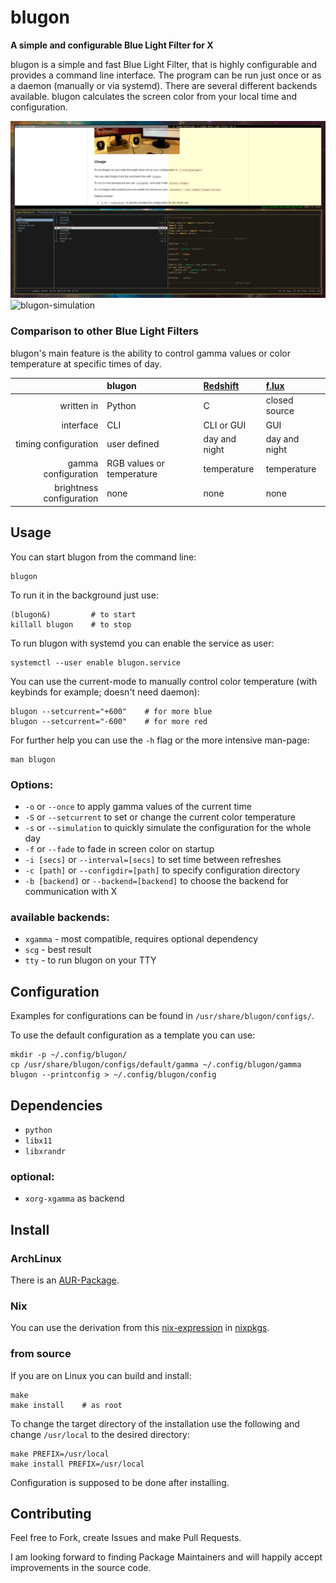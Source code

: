 # blugon
**A simple and configurable Blue Light Filter for X**

blugon is a simple and fast Blue Light Filter, that is highly configurable and provides a command line interface.
The program can be run just once or as a daemon (manually or via systemd).
There are several different backends available.
blugon calculates the screen color from your local time and configuration.

![blugon-comparison](https://github.com/jumper149/data/blob/master/blugon/comp.png?raw=true)
![blugon-simulation](https://github.com/jumper149/data/blob/master/blugon/sim.gif?raw=true)

### Comparison to other Blue Light Filters

blugon's main feature is the ability to control gamma values or color temperature at specific times of day.

|                            | blugon                      | [Redshift](https://github.com/jonls/redshift) | [f.lux](https://justgetflux.com/) |
|---------------------------:|:----------------------------|:----------------------------------------------|:----------------------------------|
| written in                 | Python                      | C                                             | closed source                     |
| interface                  | CLI                         | CLI or GUI                                    | GUI                               |
| timing configuration       | user defined                | day and night                                 | day and night                     |
| gamma configuration        | RGB values or temperature   | temperature                                   | temperature                       |
| brightness configuration   | none                        | none                                          | none                              |

## Usage
You can start blugon from the command line:

    blugon

To run it in the background just use:

    (blugon&)         # to start
    killall blugon    # to stop

To run blugon with systemd you can enable the service as user:

    systemctl --user enable blugon.service

You can use the current-mode to manually control color temperature (with keybinds for example; doesn't need daemon):

    blugon --setcurrent="+600"    # for more blue
    blugon --setcurrent="-600"    # for more red

For further help you can use the `-h` flag or the more intensive man-page:

    man blugon

### Options:
- `-o` or `--once` to apply gamma values of the current time
- `-S` or `--setcurrent` to set or change the current color temperature
- `-s` or `--simulation` to quickly simulate the configuration for the whole day
- `-f` or `--fade` to fade in screen color on startup
- `-i [secs]` or `--interval=[secs]` to set time between refreshes
- `-c [path]` or `--configdir=[path]` to specify configuration directory
- `-b [backend]` or `--backend=[backend]` to choose the backend for communication with X

### available backends:
- `xgamma` - most compatible, requires optional dependency
- `scg` - best result
- `tty` - to run blugon on your TTY

## Configuration
Examples for configurations can be found in `/usr/share/blugon/configs/`.

To use the default configuration as a template you can use:

    mkdir -p ~/.config/blugon/
    cp /usr/share/blugon/configs/default/gamma ~/.config/blugon/gamma
    blugon --printconfig > ~/.config/blugon/config

## Dependencies
- `python`
- `libx11`
- `libxrandr`
### optional:
- `xorg-xgamma` as backend

## Install
### ArchLinux
There is an [AUR-Package](https://aur.archlinux.org/packages/blugon).

### Nix
You can use the derivation from this [nix-expression](https://github.com/NixOS/nixpkgs/blob/55f4feb618f3178b7a384eaa914be2bef621af3e/pkgs/applications/misc/blugon/default.nix) in [nixpkgs](https://github.com/NixOS/nixpkgs).

### from source
If you are on Linux you can build and install:

    make
    make install    # as root

To change the target directory of the installation use the following and change `/usr/local` to the desired directory:

    make PREFIX=/usr/local
    make install PREFIX=/usr/local

Configuration is supposed to be done after installing.

## Contributing
Feel free to Fork, create Issues and make Pull Requests.

I am looking forward to finding Package Maintainers and will happily accept improvements in the source code.
